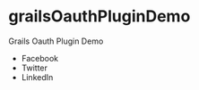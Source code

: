 grailsOauthPluginDemo
=====================

Grails Oauth Plugin Demo

* Facebook
* Twitter
* LinkedIn

